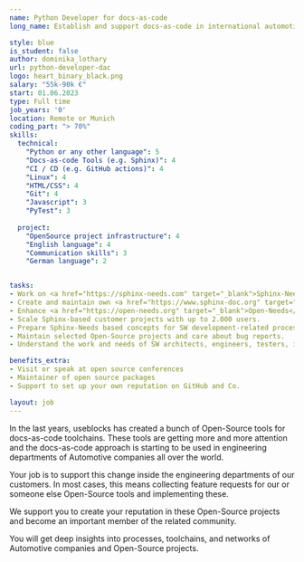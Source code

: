 ```yaml
---
name: Python Developer for docs-as-code 
long_name: Establish and support docs-as-code in international automotive companies.

style: blue 
is_student: false 
author: dominika_lothary 
url: python-developer-dac
logo: heart_binary_black.png 
salary: "55k-90k €"
start: 01.06.2023 
type: Full time 
job_years: '0' 
location: Remote or Munich 
coding_part: "> 70%"
skills:
  technical:
    "Python or any other language": 5
    "Docs-as-code Tools (e.g. Sphinx)": 4    
    "CI / CD (e.g. GitHub actions)": 4
    "Linux": 4
    "HTML/CSS": 4    
    "Git": 4
    "Javascript": 3
    "PyTest": 3
    
  project:
    "OpenSource project infrastructure": 4  
    "English language": 4
    "Communication skills": 3    
    "German language": 2


tasks:
- Work on <a href="https://sphinx-needs.com" target="_blank">Sphinx-Needs</a> and related Open-Source projects. 
- Create and maintain own <a href="https://www.sphinx-doc.org" target="_blank">Sphinx extensions</a>.
- Enhance <a href="https://open-needs.org" target="_blank">Open-Needs</a>.
- Scale Sphinx-based customer projects with up to 2.000 users.
- Prepare Sphinx-Needs based concepts for SW development-related processes.
- Maintain selected Open-Source projects and care about bug reports.
- Understand the work and needs of SW architects, engineers, testers, integrators, and much more. 

benefits_extra:
- Visit or speak at open source conferences
- Maintainer of open source packages
- Support to set up your own reputation on GitHub and Co.

layout: job
---
```


In the last years, useblocks has created a bunch of Open-Source tools for docs-as-code toolchains. These tools are
getting more and more attention and the docs-as-code approach is starting to be used in engineering departments of
Automotive companies all over the world.

Your job is to support this change inside the engineering departments of our customers. In most cases, this means
collecting feature requests for our or someone else Open-Source tools and implementing these.

We support you to create your reputation in these Open-Source projects and become an important member of the related
community.

You will get deep insights into processes, toolchains, and networks of Automotive companies and Open-Source projects.

